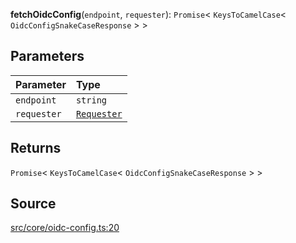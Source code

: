 **fetchOidcConfig**(`endpoint`, `requester`): `Promise`\< `KeysToCamelCase`\< `OidcConfigSnakeCaseResponse` \> \>

## Parameters

| Parameter   | Type                                                   |
| :---------- | :----------------------------------------------------- |
| `endpoint`  | `string`                                               |
| `requester` | [`Requester`](../type-aliases/type-alias.Requester.md) |

## Returns

`Promise`\< `KeysToCamelCase`\< `OidcConfigSnakeCaseResponse` \> \>

## Source

[src/core/oidc-config.ts:20](https://github.com/logto-io/js/blob/54d7193/packages/js/src/core/oidc-config.ts#L20)
